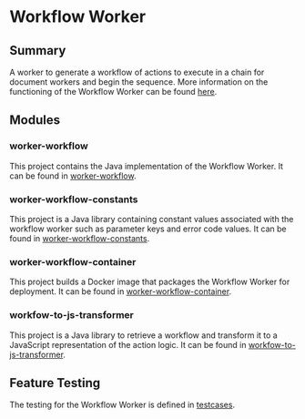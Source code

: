 # Workflow Worker

## Summary

A worker to generate a workflow of actions to execute in a chain for document workers and begin the sequence. More information on the functioning of the Workflow Worker can be found [here](worker-workflow/README.md).

## Modules

### worker-workflow

This project contains the Java implementation of the Workflow Worker. It can be found in [worker-workflow](worker-workflow).

### worker-workflow-constants

This project is a Java library containing constant values associated with the workflow worker such as parameter keys and error code values. It can be found in [worker-workflow-constants](worker-workflow-constants).

### worker-workflow-container
This project builds a Docker image that packages the Workflow Worker for deployment. It can be found in [worker-workflow-container](worker-workflow-container).

### workfow-to-js-transformer

This project is a Java library to retrieve a workflow and transform it to a JavaScript representation of the action logic. It can be found in [workfow-to-js-transformer](workfow-to-js-transformer).

## Feature Testing
The testing for the Workflow Worker is defined in [testcases](worker-workflow-container/testcases).